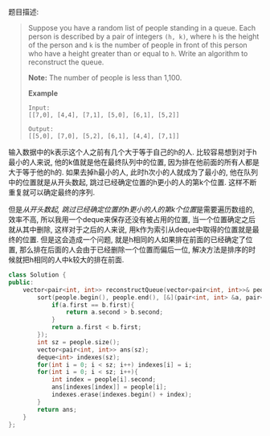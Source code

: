 题目描述:

> Suppose you have a random list of people standing in a queue. Each person is described by a pair of integers `(h, k)`, where `h` is the height of the person and `k` is the number of people in front of this person who have a height greater than or equal to `h`. Write an algorithm to reconstruct the queue.
>
> **Note:**
> The number of people is less than 1,100.
>
> **Example**
>
> ```
> Input:
> [[7,0], [4,4], [7,1], [5,0], [6,1], [5,2]]
>
> Output:
> [[5,0], [7,0], [5,2], [6,1], [4,4], [7,1]]
> ```

输入数据中的k表示这个人之前有几个大于等于自己的h的人. 比较容易想到对于h最小的人来说, 他的k值就是他在最终队列中的位置, 因为排在他前面的所有人都是大于等于他的h的. 如果去掉h最小的人, 此时h次小的人就成为了最小的, 他在队列中的位置就是从开头数起, 跳过已经确定位置的h更小的人的第k个位置. 这样不断重复就可以确定最终的序列.

但是*从开头数起, 跳过已经确定位置的h更小的人的第k个位置*是需要遍历数组的, 效率不高, 所以我用一个deque来保存还没有被占用的位置, 当一个位置确定之后就从其中删除, 这样对于之后的人来说, 用k作为索引从deque中取得的位置就是最终的位置. 但是这会造成一个问题, 就是h相同的人如果排在前面的已经确定了位置, 那么排在后面的人会由于已经删除一个位置而偏后一位, 解决方法是排序的时候就把h相同的人中k较大的排在前面.

```c++
class Solution {
public:
    vector<pair<int, int>> reconstructQueue(vector<pair<int, int>>& people) {
        sort(people.begin(), people.end(), [&](pair<int, int> &a, pair<int, int> &b){
            if(a.first == b.first){
                return a.second > b.second;
            }
            return a.first < b.first;
        });
        int sz = people.size();
        vector<pair<int, int>> ans(sz);
        deque<int> indexes(sz);
        for(int i = 0; i < sz; i++) indexes[i] = i;
        for(int i = 0; i < sz; i++){
            int index = people[i].second;
            ans[indexes[index]] = people[i];
            indexes.erase(indexes.begin() + index);
        }
        return ans;
    }
};
```

